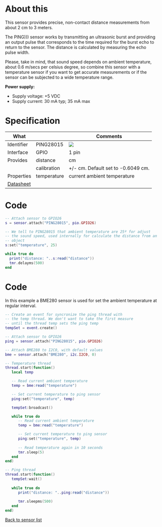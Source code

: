 # About this

This sensor provides precise, non-contact distance measurements from about 2 cm to 3 meters.

The PING))) sensor works by transmitting an ultrasonic burst and providing an output pulse that corresponds to the time required for the burst echo to return to the sensor. The distance is calculated by measuring the echo pulse width.

Please, take in mind, that sound speed depends on ambient temperature, about 0.6 m/secs per celsius degree, so combine this sensor with a temperature sensor if you want to get accurate measurements or if the sensor can be subjected to a wide temperature range.

**Power supply:**

* Supply voltage: +5 VDC
* Supply current: 30 mA typ; 35 mA max 

# Specification

| What         |             | Comments                                    |
|--------------|-------------|---------------------------------------------|
| Identifier   | PING28015   | ![](http://git.whitecatboard.org/ping-sensor.png)                                            |
| Interface    | GPIO        | 1 pin                                       |
| Provides     | distance    | cm                                          |
|              | calibration | +/- cm. Default set to -0.6049 cm.          |
| Properties   | temperature | current ambient temperature                 |
| [Datasheet](https://www.parallax.com/sites/default/files/downloads/28015-PING-Sensor-Product-Guide-v2.0.pdf)    |             |                             |

# Code

```lua
-- Attach sensor to GPIO26
s = sensor.attach("PING28015", pio.GPIO26)

-- We tell to PING28015 that ambient temperature are 25º for adjust
-- the sound speed, used internally for calculate the distance from an
-- object
s:set("temperature", 25)

while true do
  print("distance: "..s:read("distance"))
  tmr.delayms(500)
end
```

# Code

In this example a BME280 sensor is used for set the ambient temperature at regular interval.

```lua
-- Create an event for syncronize the ping thread with
-- the temp thread. We don't want to take the first measure
-- until the thread temp sets the ping temp
tempSet = event.create()

-- Attach sensor to GPIO26
ping = sensor.attach("PING28015", pio.GPIO26)

-- Attach BME280 to I2C0, with default values
bme = sensor.attach("BME280", i2c.I2C0, 0)

-- Temperature thread
thread.start(function()
   local temp

   -- Read current ambient temperature
   temp = bme:read("temperature")

   -- Set current temperature to ping sensor
   ping:set("temperature", temp)

   tempSet:broadcast()

   while true do
      -- Read current ambient temperature
      temp = bme:read("temperature")

      -- Set current temperature to ping sensor
      ping:set("temperature", temp)
	  
      -- Read temperature again in 10 seconds
      tmr.sleep(5)
   end
end)

-- Ping thread
thread.start(function()
   tempSet:wait()
      
   while true do
      print("distance: "..ping:read("distance"))
	  
      tmr.sleepms(500)
   end
end)
```

[Back to sensor list](https://github.com/whitecatboard/Lua-RTOS-ESP32/wiki/Sensor-module#supported-sensors)